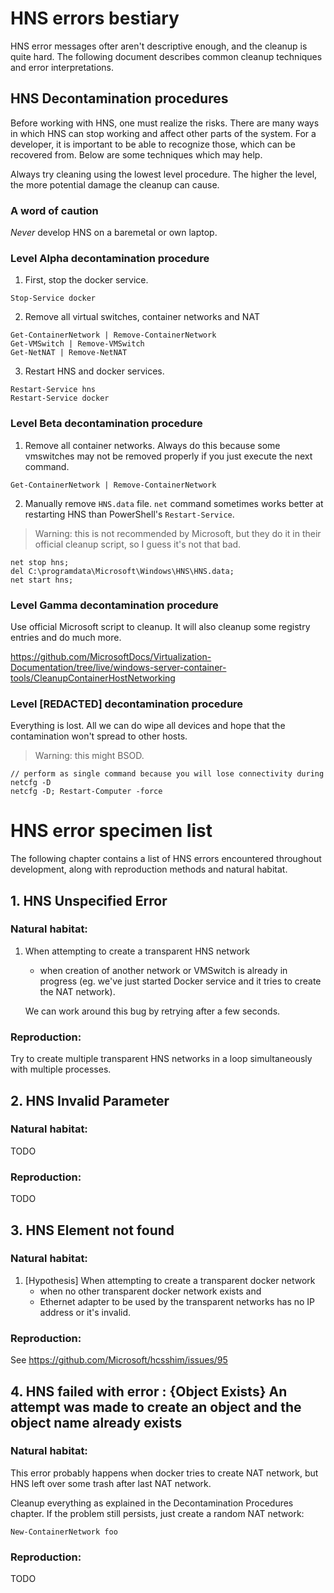 # HNS errors bestiary

HNS error messages ofter aren't descriptive enough, and the cleanup is quite hard.
The following document describes common cleanup techniques and error interpretations.

## HNS Decontamination procedures

Before working with HNS, one must realize the risks.
There are many ways in which HNS can stop working and affect other parts of the system.
For a developer, it is important to be able to recognize those, which can be recovered 
from. Below are some techniques which may help.

Always try cleaning using the lowest level procedure. The higher the level, the more 
potential damage the cleanup can cause.

### A word of caution

*Never* develop HNS on a baremetal or own laptop.

### Level Alpha decontamination procedure

1. First, stop the docker service.
```
Stop-Service docker
```
2. Remove all virtual switches, container networks and NAT
```
Get-ContainerNetwork | Remove-ContainerNetwork
Get-VMSwitch | Remove-VMSwitch
Get-NetNAT | Remove-NetNAT
```

3. Restart HNS and docker services.
```
Restart-Service hns
Restart-Service docker
```

### Level Beta decontamination procedure

1. Remove all container networks. Always do this because some vmswitches may not be removed properly if you just execute the next command.
```
Get-ContainerNetwork | Remove-ContainerNetwork
```

2. Manually remove `HNS.data` file. `net` command sometimes works better at restarting HNS than PowerShell's `Restart-Service`.

> Warning: this is not recommended by Microsoft, but they do it in their official cleanup script, so I guess it's not that bad.

```
net stop hns; 
del C:\programdata\Microsoft\Windows\HNS\HNS.data; 
net start hns;
```

### Level Gamma decontamination procedure

Use official Microsoft script to cleanup. It will also cleanup some registry entries and do much more.

https://github.com/MicrosoftDocs/Virtualization-Documentation/tree/live/windows-server-container-tools/CleanupContainerHostNetworking

### Level [REDACTED] decontamination procedure

Everything is lost. All we can do wipe all devices and hope that the contamination won't spread to other hosts.

> Warning: this might BSOD.

```
// perform as single command because you will lose connectivity during netcfg -D
netcfg -D; Restart-Computer -force
```

# HNS error specimen list

The following chapter contains a list of HNS errors encountered throughout development, along with reproduction methods and natural habitat.

## 1. HNS Unspecified Error

### Natural habitat:

1.  When attempting to create a transparent HNS network
    * when creation of another network or VMSwitch is already in progress
      (eg. we've just started Docker service and it tries to create the NAT network).

    We can work around this bug by retrying after a few seconds.

### Reproduction:

Try to create multiple transparent HNS networks in a loop simultaneously with multiple processes.

## 2. HNS Invalid Parameter

### Natural habitat:

TODO

### Reproduction:

TODO

## 3. HNS Element not found

### Natural habitat:

1. [Hypothesis] When attempting to create a transparent docker network
    * when no other transparent docker network exists and
    * Ethernet adapter to be used by the transparent networks has no IP address or it's invalid.

### Reproduction:

See https://github.com/Microsoft/hcsshim/issues/95

## 4. HNS failed with error : {Object Exists} An attempt was made to create an object and the object name already exists

### Natural habitat:

This error probably happens when docker tries to create NAT network, but HNS left over some trash after last NAT network.

Cleanup everything as explained in the Decontamination Procedures chapter. If the problem still persists, just create a random NAT network:
```
New-ContainerNetwork foo
```

### Reproduction:

TODO
